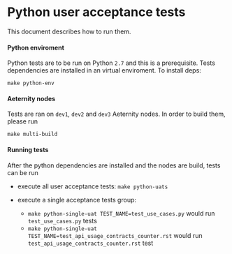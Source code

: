 Python user acceptance tests
==========

This document describes how to run them.

#### Python enviroment

Python tests are to be run on Python `2.7` and this is a prerequisite. Tests
dependencies are installed in an virtual enviroment. To install deps:
```
make python-env
```

#### Aeternity nodes

Tests are ran on `dev1`, `dev2` and `dev3` Aeternity nodes. In order to build
them, please run

```
make multi-build
```

#### Running tests

After the python dependencies are installed and the nodes are build, tests can
be run

* execute all user acceptance tests: `make python-uats`

* execute a single acceptance tests group:
  * `make python-single-uat TEST_NAME=test_use_cases.py` would run `test_use_cases.py` tests
  * `make python-single-uat TEST_NAME=test_api_usage_contracts_counter.rst` would run `test_api_usage_contracts_counter.rst` test

